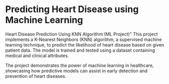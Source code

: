 # Predicting Heart Disease using Machine Learning 
Heart Disease Prediction Using KNN Algorithm (ML Project)"
This project implements a K-Nearest Neighbors (KNN) algorithm, a supervised machine learning technique, to predict the likelihood of heart disease based on given patient data. The model is trained and tested using a dataset containing medical and clinical attributes.

The project demonstrates the power of machine learning in healthcare, showcasing how predictive models can assist in early detection and prevention of heart diseases.
